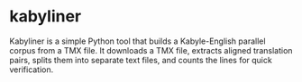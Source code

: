 # kabyliner
Kabyliner is a simple Python tool that builds a Kabyle-English parallel corpus from a TMX file. It downloads a TMX file, extracts aligned translation pairs, splits them into separate text files, and counts the lines for quick verification.
